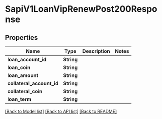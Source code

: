 # SapiV1LoanVipRenewPost200Response

## Properties

Name | Type | Description | Notes
------------ | ------------- | ------------- | -------------
**loan_account_id** | **String** |  | 
**loan_coin** | **String** |  | 
**loan_amount** | **String** |  | 
**collateral_account_id** | **String** |  | 
**collateral_coin** | **String** |  | 
**loan_term** | **String** |  | 

[[Back to Model list]](../README.md#documentation-for-models) [[Back to API list]](../README.md#documentation-for-api-endpoints) [[Back to README]](../README.md)


